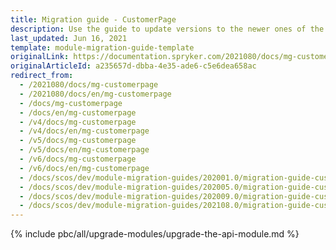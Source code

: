 ```yaml
---
title: Migration guide - CustomerPage
description: Use the guide to update versions to the newer ones of the CustomerPage module.
last_updated: Jun 16, 2021
template: module-migration-guide-template
originalLink: https://documentation.spryker.com/2021080/docs/mg-customerpage
originalArticleId: a235657d-dbba-4e35-ade6-c5e6dea658ac
redirect_from:
  - /2021080/docs/mg-customerpage
  - /2021080/docs/en/mg-customerpage
  - /docs/mg-customerpage
  - /docs/en/mg-customerpage
  - /v4/docs/mg-customerpage
  - /v4/docs/en/mg-customerpage
  - /v5/docs/mg-customerpage
  - /v5/docs/en/mg-customerpage
  - /v6/docs/mg-customerpage
  - /v6/docs/en/mg-customerpage
  - /docs/scos/dev/module-migration-guides/202001.0/migration-guide-customerpage.html
  - /docs/scos/dev/module-migration-guides/202005.0/migration-guide-customerpage.html
  - /docs/scos/dev/module-migration-guides/202009.0/migration-guide-customerpage.html
  - /docs/scos/dev/module-migration-guides/202108.0/migration-guide-customerpage.html
---
```


{% include pbc/all/upgrade-modules/upgrade-the-api-module.md %} <!-- To edit, see /_includes/pbc/all/upgrade-modules/upgrade-the-api-module.md -->
